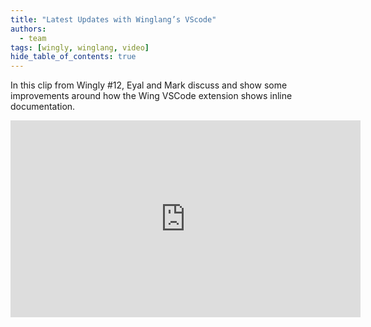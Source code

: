 ```yaml
---
title: "Latest Updates with Winglang’s VScode"
authors: 
  - team
tags: [wingly, winglang, video]
hide_table_of_contents: true
---
```


In this clip from Wingly #12, Eyal and Mark discuss and show some improvements around how the Wing VSCode extension shows inline documentation.

<!--truncate-->

<iframe width="560" height="315" src="https://www.youtube.com/embed/84X6VdKrgSk" title="YouTube video player" frameborder="0" allow="accelerometer; autoplay; clipboard-write; encrypted-media; gyroscope; picture-in-picture; web-share" allowfullscreen></iframe>